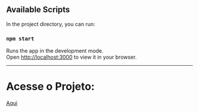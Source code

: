 
## Available Scripts

In the project directory, you can run:

### `npm start`

Runs the app in the development mode.\
Open [http://localhost:3000](http://localhost:3000) to view it in your browser.




---


# Acesse o Projeto:

[Aqui]( http://localhost:3000 )
